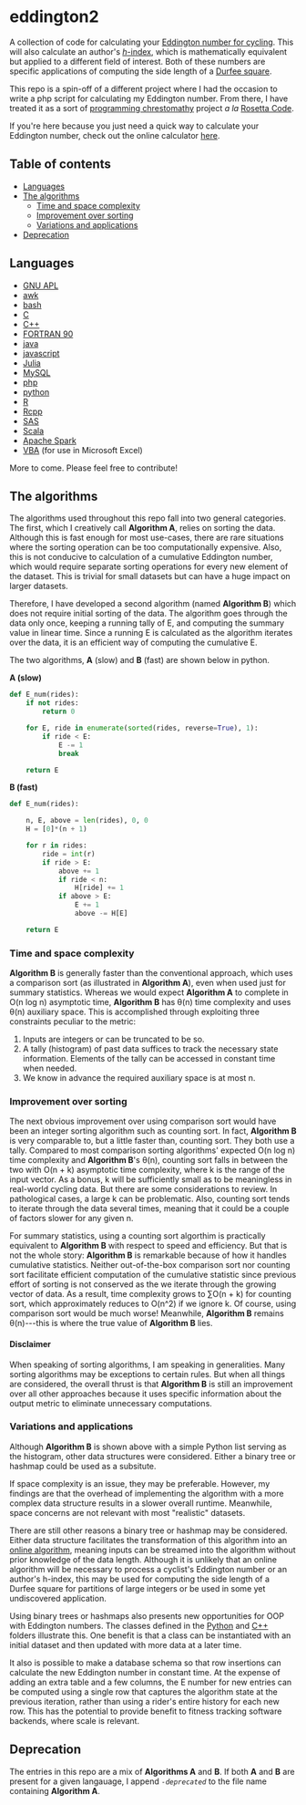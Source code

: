 # eddington2

A collection of code for calculating your
[Eddington number for cycling](https://en.wikipedia.org/wiki/Arthur_Eddington#Eddington_number_for_cycling).
This will also calculate an author's [_h_-index](https://en.wikipedia.org/wiki/H-index),
which is mathematically equivalent but applied to a different field of interest.
Both of these numbers are specific applications of computing the side length of a
[Durfee square](https://en.wikipedia.org/wiki/Durfee_square).

This repo is a spin-off of a different project where I had the occasion to
write a php script for calculating my Eddington number. From there, I have
treated it as a sort of 
[programming chrestomathy](http://en.wikipedia.org/wiki/Chrestomathy) project 
*a la* [Rosetta Code](https://rosettacode.org).

If you're here because you just need a quick way to calculate your Eddington
number, check out the online calculator
[here](https://pegeler.github.io/eddington2/).

## Table of contents

* [Languages](#languages)
* [The algorithms](#the-algorithms)
    * [Time and space complexity](#time-and-space-complexity)
    * [Improvement over sorting](#improvement-over-sorting)
    * [Variations and applications](#variations-and-applications)
* [Deprecation](#deprecation)

## Languages

* [GNU APL](apl/)
* [awk](awk/)
* [bash](bash/)
* [C](c/)
* [C++](cpp/)
* [FORTRAN 90](fortran/)
* [java](java/)
* [javascript](docs/)
* [Julia](julia/)
* [MySQL](mysql/)
* [php](php/)
* [python](python/)
* [R](R/)
* [Rcpp](R/)
* [SAS](sas/)
* [Scala](scala/)
* [Apache Spark](spark/)
* [VBA](vba/) (for use in Microsoft Excel)

More to come. Please feel free to contribute!

## The algorithms

The algorithms used throughout this repo fall into two general categories. The
first, which I creatively call **Algorithm A**, relies on sorting the data.
Although this is fast enough for most use-cases, there are rare situations where
the sorting operation can be too computationally expensive. Also, this is not
conducive to calculation of a cumulative Eddington number, which would require
separate sorting operations for every new element of the dataset. This is
trivial for small datasets but can have a huge impact on larger datasets.

Therefore, I have developed a second algorithm (named **Algorithm B**) which
does not require initial sorting of the data. The algorithm goes through the
data only once, keeping a running tally of E, and computing the summary value in
linear time. Since a running E is calculated as the algorithm iterates over the
data, it is an efficient way of computing the cumulative E.

The two algorithms, **A** (slow) and **B** (fast) are shown below in python.

**A (slow)**

```python
def E_num(rides):
    if not rides:
        return 0

    for E, ride in enumerate(sorted(rides, reverse=True), 1):
        if ride < E:
            E -= 1
            break

    return E
```

**B (fast)**

```python
def E_num(rides):

    n, E, above = len(rides), 0, 0
    H = [0]*(n + 1)

    for r in rides:
        ride = int(r)
        if ride > E:
            above += 1
            if ride < n:
                H[ride] += 1
            if above > E:
                E += 1
                above -= H[E]

    return E
```

### Time and space complexity

**Algorithm B** is generally faster than the conventional approach, which uses a
comparison sort (as illustrated in **Algorithm A**), even when used just for
summary statistics. Whereas we would expect **Algorithm A** to complete in 
O(n&nbsp;log&nbsp;n) asymptotic time, **Algorithm B** has &theta;(n) time
complexity and uses &theta;(n) auxiliary space. This is accomplished through
exploiting three constraints peculiar to the metric:

1. Inputs are integers or can be truncated to be so.
1. A tally (histogram) of past data suffices to track the necessary state
information. Elements of the tally can be accessed in constant time when needed.
1. We know in advance the required auxiliary space is at most n.

### Improvement over sorting

The next obvious improvement over using comparison sort would have been an
integer sorting algorithm such as counting sort. In fact, **Algorithm B** is
very comparable to, but a little faster than, counting sort. They both use a
tally. Compared to most comparison sorting algorithms' expected
O(n&nbsp;log&nbsp;n) time complexity and **Algorithm B**'s &theta;(n), counting
sort falls in between the two with O(n&nbsp;+&nbsp;k) asymptotic time
complexity, where k is the range of the input vector. As a bonus, k will be
sufficiently small as to be meaningless in real-world cycling data. But there
are some considerations to review. In pathological cases, a large k can be
problematic. Also, counting sort tends to iterate through the data several
times, meaning that it could be a couple of factors slower for any given n.

For summary statistics, using a counting sort algorthim is practically
equivalent to **Algorithm B** with respect to speed and efficiency. But that is
not the whole story: **Algorithm B** is remarkable because of how it handles
cumulative statistics. Neither out-of-the-box comparison sort nor counting sort
facilitate efficient computation of the cumulative statistic since previous
effort of sorting is not conserved as the we iterate through the growing vector
of data. As a result, time complexity grows to &#8721;O(n&nbsp;+&nbsp;k) for
counting sort, which approximately reduces to O(n^2) if we ignore k. Of course,
using comparison sort would be much worse! Meanwhile, **Algorithm B** remains
&theta;(n)---this is where the true value of **Algorithm B** lies.

#### Disclaimer

When speaking of sorting algorithms, I am speaking in generalities. Many
sorting algorithms may be exceptions to certain rules. But when all things are
considered, the overall thrust is that **Algorithm B** is still an improvement
over all other approaches because it uses specific information about the output
metric to eliminate unnecessary computations.

### Variations and applications

Although **Algorithm B** is shown above with a simple Python list serving as the
histogram, other data structures were considered. Either a binary tree or
hashmap could be used as a subsitute.

If space complexity is an issue, they may be preferable. However, my findings
are that the overhead of implementing the algorithm with a more complex data
structure results in a slower overall runtime. Meanwhile, space concerns are
not relevant with most "realistic" datasets.

There are still other reasons a binary tree or hashmap may be considered. Either
data structure facilitates the transformation of this algorithm into an
[online algorithm](https://en.wikipedia.org/wiki/Online_algorithm), meaning
inputs can be streamed into the algorithm without prior knowledge of the data
length. Although it is unlikely that an online algorithm will be necessary to
process a cyclist's Eddington number or an author's h-index, this may be used
for computing the side length of a Durfee square for partitions of large
integers or be used in some yet undiscovered application.

Using binary trees or hashmaps also presents new opportunities for OOP with
Eddington numbers. The classes defined in the [Python](python/) and [C++](cpp/)
folders illustrate this. One benefit is that a class can be instantiated with
an initial dataset and then updated with more data at a later time.

It also is possible to make a database schema so that row insertions can
calculate the new Eddington number in constant time. At the expense of adding an
extra table and a few columns, the E number for new entries can be computed
using a single row that captures the algorithm state at the previous iteration,
rather than using a rider's entire history for each new row. This has the
potential to provide benefit to fitness tracking software backends, where scale
is relevant.

## Deprecation

The entries in this repo are a mix of **Algorithms A** and **B**. If both **A**
and **B** are present for a given langauage, I append _`-deprecated`_ to the
file name containing **Algorithm A**.
